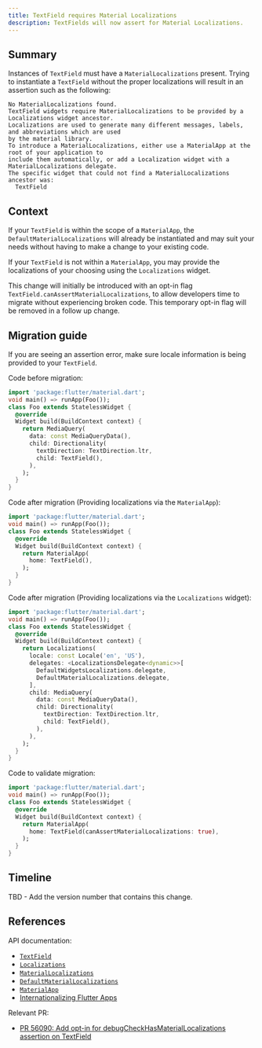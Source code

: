 ```yaml
---
title: TextField requires Material Localizations
description: TextFields will now assert for Material Localizations.
---
```


## Summary

Instances of `TextField` must have a `MaterialLocalizations` present.
Trying to instantiate  a `TextField` without the proper localizations will
result in an assertion such as the following:

```
No MaterialLocalizations found.
TextField widgets require MaterialLocalizations to be provided by a Localizations widget ancestor.
Localizations are used to generate many different messages, labels, and abbreviations which are used
by the material library.
To introduce a MaterialLocalizations, either use a MaterialApp at the root of your application to
include them automatically, or add a Localization widget with a MaterialLocalizations delegate.
The specific widget that could not find a MaterialLocalizations ancestor was:
  TextField
```

## Context

If your `TextField` is within the scope of a `MaterialApp`, the
`DefaultMaterialLocalizations` will already be instantiated and may suit your needs without having
to make a change to your existing code.

If your `TextField` is not within a `MaterialApp`, you may provide the localizations of
your choosing using the `Localizations` widget.

This change will initially be introduced with an opt-in flag
`TextField.canAssertMaterialLocalizations`, to allow developers time to migrate
without experiencing broken code. This temporary opt-in flag will be removed in a follow up change.

## Migration guide

If you are seeing an assertion error, make sure locale information is being
provided to your `TextField`.

Code before migration:

```dart
import 'package:flutter/material.dart';
void main() => runApp(Foo());
class Foo extends StatelessWidget {
  @override
  Widget build(BuildContext context) {
    return MediaQuery(
      data: const MediaQueryData(),
      child: Directionality(
        textDirection: TextDirection.ltr,
        child: TextField(),
      ),
    );
  }
}
```

Code after migration (Providing localizations via the `MaterialApp`):

```dart
import 'package:flutter/material.dart';
void main() => runApp(Foo());
class Foo extends StatelessWidget {
  @override
  Widget build(BuildContext context) {
    return MaterialApp(
      home: TextField(),
    );
  }
}
```

Code after migration (Providing localizations via the `Localizations` widget):

```dart
import 'package:flutter/material.dart';
void main() => runApp(Foo());
class Foo extends StatelessWidget {
  @override
  Widget build(BuildContext context) {
    return Localizations(
      locale: const Locale('en', 'US'),
      delegates: <LocalizationsDelegate<dynamic>>[
        DefaultWidgetsLocalizations.delegate,
        DefaultMaterialLocalizations.delegate,
      ],
      child: MediaQuery(
        data: const MediaQueryData(),
        child: Directionality(
          textDirection: TextDirection.ltr,
          child: TextField(),
        ),
      ),
    );
  }
}
```

Code to validate migration:

```dart
import 'package:flutter/material.dart';
void main() => runApp(Foo());
class Foo extends StatelessWidget {
  @override
  Widget build(BuildContext context) {
    return MaterialApp(
      home: TextField(canAssertMaterialLocalizations: true),
    );
  }
}
```

## Timeline

TBD - Add the version number that contains this change.

## References

API documentation:
* [`TextField`][]
* [`Localizations`][]
* [`MaterialLocalizations`][]
* [`DefaultMaterialLocalizations`][]
* [`MaterialApp`][]
* [Internationalizing Flutter Apps][]


Relevant PR:
* [PR 56090: Add opt-in for debugCheckHasMaterialLocalizations assertion on TextField][]

[`TextField`]: {{site.api}}/flutter/material/TextField-class.html
[`Localizations`]: {{site.api}}/flutter/widgets/Localizations-class.html
[`MaterialLocalizations`]: {{site.api}}/flutter/material/MaterialLocalizations-class.html
[`DefaultMaterialLocalizations`]: {{site.api}}/flutter/material/DefaultMaterialLocalizations-class.html
[`MaterialApp`]: {{site.api}}/flutter/material/MaterialApp-class.html
[Internationalizing Flutter Apps]: https://flutter.dev/docs/development/accessibility-and-localization/internationalization
[PR 56090: Add opt-in for debugCheckHasMaterialLocalizations assertion on TextField]: {{site.github}}/flutter/flutter/pull/56090
